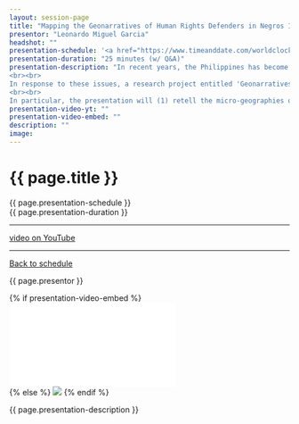 ```yaml
---
layout: session-page
title: "Mapping the Geonarratives of Human Rights Defenders in Negros Island"
presentor: "Leonardo Miguel Garcia" 
headshot: ""
presentation-schedule: '<a href="https://www.timeanddate.com/worldclock/fixedtime.html?iso=2021-11-13T08:50:00Z">20 Nov 2021, 16:50 UTC+8</a>'
presentation-duration: "25 minutes (w/ Q&A)"
presentation-description: "In recent years, the Philippines has become one of the deadliest countries for human rights defenders (HRDs). At the epicenter of these are the struggles of HRDs in Negros Island, where more than 60 HRDs, lawyers, farmers, teachers, and church workers have been killed since 2017.
<br><br>
In response to these issues, a research project entitled 'Geonarratives of Human Rights Defenders in Negros Island, Philippines' was conducted by the UP Department of Geography and Syracuse University Department of Geography and the Environment; through the funding support provided by the Commission on Human Rights - Research Division. The research analyzed the context-specific violence faced by HRDs in Negros Island, analyzing the spatial narratives of HRD harassment, threats, and deaths. The team conducted a spatially-oriented qualitative methodologies that highlighted the situatedness of harassments, threats, and deaths experienced by HRDs. 
<br><br>
In particular, the presentation will (1) retell the micro-geographies of HRDs and the emergent necropolitics in Negros Island; (2) share how HRDs construct ideas of risk and security in light of the attacks on HRDs; and (3) recount the coping strategies of HRDs to respond to the constant risk to their safety and well-being. Moreso, it aims to highlight the significance of mental maps drawn by the HRDs and the story map created by the team in understanding not just the actual locations of violence but more importantly, stories of everyday vulnerabilities and struggle faced by HRDs."
presentation-video-yt: ""
presentation-video-embed: ""
description: ""
image:
---
```


<h1 class="color-pnm-blue">{{ page.title }}</h1>
<div class="row my-4">
<section class="col-lg-3">
<p class="small">{{ page.presentation-schedule }}<br>
{{ page.presentation-duration }}
</p>
<hr>
<p class="small">
<a href="{{ page.presentation-video-yt }}">video on YouTube</a>
</p>
<hr>
<p class="small"><a href="{{ site.baseurl }}/programme/">Back to schedule</a>
</p>
</section>
<section class="col-lg-9">
<p>{{ page.presentor }}</p>
{% if presentation-video-embed %}
<div class="embed-responsive embed-responsive-16by9">
<iframe class="mb-4 embed-responsive-item" src="{{ page.presentation-video-embed }}" frameborder="0" allow="accelerometer; autoplay; clipboard-write; encrypted-media; gyroscope; picture-in-picture" allowfullscreen></iframe>
</div>
{% else %}
<img class="img-fluid border border-primary rounded p-2" src="{{ site.baseurl }}/assets/img/site/pnm21-vid-placeholder.png">
{% endif %}
<p class="mt-4">{{ page.presentation-description }}
</p>
</section>
</div>